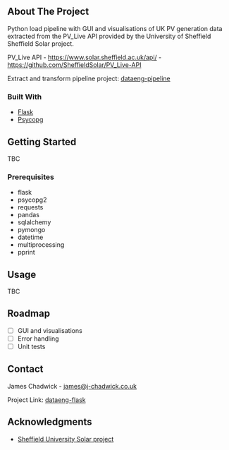 ## About The Project

Python load pipeline with GUI and visualisations of UK PV generation data extracted from the PV_Live API provided by the University of Sheffield Sheffield Solar project.

PV_Live API - https://www.solar.sheffield.ac.uk/api/ - https://github.com/SheffieldSolar/PV_Live-API

Extract and transform pipeline project: [dataeng-pipeline](https://github.com/jachad83/dataeng-pipeline)

### Built With

* [Flask](https://flask.palletsprojects.com/en/stable/)
* [Psycopg](https://www.psycopg.org/docs/)

## Getting Started

TBC

### Prerequisites

* flask
* psycopg2
* requests
* pandas
* sqlalchemy
* pymongo
* datetime
* multiprocessing
* pprint

## Usage

TBC

## Roadmap

- [ ] GUI and visualisations
- [ ] Error handling
- [ ] Unit tests

## Contact

James Chadwick - james@j-chadwick.co.uk

Project Link: [dataeng-flask](https://github.com/jachad83/dataeng-flask)

## Acknowledgments

* [Sheffield University Solar project](https://www.solar.sheffield.ac.uk/api/)
